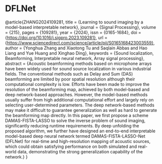 # DFLNet
@article{ZHANG2024109281,
title = {Learning to sound imaging by a model-based interpretable network},
journal = {Signal Processing},
volume = {215},
pages = {109281},
year = {2024},
issn = {0165-1684},
doi = {https://doi.org/10.1016/j.sigpro.2023.109281},
url = {https://www.sciencedirect.com/science/article/pii/S0165168423003559},
author = {Yonghua Zhang and Xiaotong Tu and Saqlain Abbas and Hao Liang and Yue Huang and Xinghao Ding},
keywords = {Sound localization, Beamforming, Interpretable neural network, Array signal processing},
abstract = {Acoustic beamforming methods based on microphone arrays have been widely used for sound source localization in various industrial fields. The conventional methods such as Delay and Sum (DAS) beamforming are limited by poor spatial resolution although their computational complexity is low. Efforts have been made to improve the resolution of the beamforming map, achieved by both model-based and deep network-based approaches. However, the model-based methods usually suffer from high additional computational effort and largely rely on selecting user-determined parameters. The deep network-based methods may make it difficult to guarantee generalization as well as hard to generate the beamforming map directly. In this paper, we first propose a scheme DAMAS-FISTA-LASSO to solve the inverse problem of sound imaging, significantly reducing runtime requirements. By deep unfolding the proposed algorithm, we further have designed an end-to-end interpretable model-based deep neural network termed DAMAS-FISTA-LASSO-Net (DFLNet) for real-time and high-resolution mapping of acoustic sources, which could obtain satisfying performance on both simulated and real-world data, demonstrating the strong generalization capability of the network.}
}
